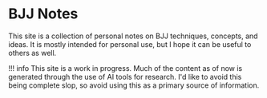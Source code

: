 # BJJ Notes

This site is a collection of personal notes on BJJ techniques, concepts, and ideas.
It is mostly intended for personal use, but I hope it can be useful to others as well.

<!-- prettier-ignore-start -->
!!! info
    This site is a work in progress.
    Much of the content as of now is generated through the use of AI tools for research.
    I'd like to avoid this being complete slop, so avoid using this as a primary source of information.
<!-- prettier-ignore-end -->
